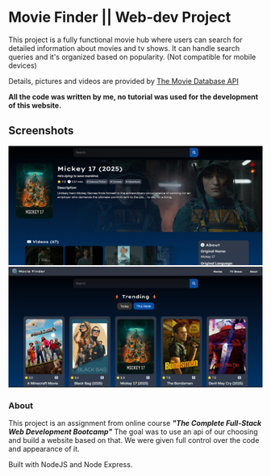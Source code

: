 # Movie Finder || Web-dev Project

This project is a fully functional movie hub where users can search for detailed information about movies and tv shows. It can handle search queries and it's organized based on popularity. (Not compatible for mobile devices)

Details, pictures and videos are provided by [The Movie Database API](https://developer.themoviedb.org/docs/getting-started)

<strong>All the code was written by me, no tutorial was used for the development of this website.</strong>

## Screenshots

![screenshot1](<public/images/Captura de pantalla 2025-04-06 193850.png>)
![screenshot2](<public/images/Captura de pantalla 2025-04-06 193758.png>)

### About

This project is an assignment from online course **_"The Complete Full-Stack Web Development Bootcamp"_**
The goal was to use an api of our choosing and build a website based on that. We were given full control over the code and appearance of it.

Built with NodeJS and Node Express.
